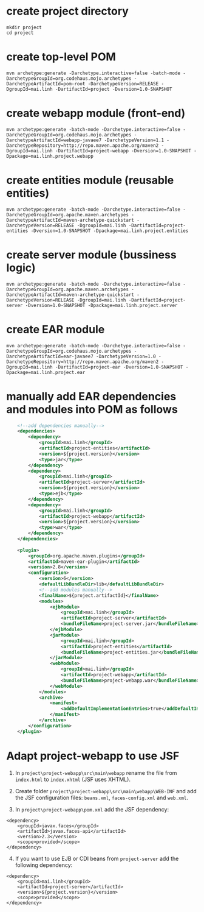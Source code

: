 # create project directory
```
mkdir project
cd project
```

# create top-level POM
```
mvn archetype:generate -Darchetype.interactive=false -batch-mode -DarchetypeGroupId=org.codehaus.mojo.archetypes -DarchetypeArtifactId=pom-root -DarchetypeVersion=RELEASE -DgroupId=mai.linh -DartifactId=project -Dversion=1.0-SNAPSHOT 
```

# create webapp module (front-end)
```
mvn archetype:generate -batch-mode -Darchetype.interactive=false -DarchetypeGroupId=org.codehaus.mojo.archetypes -DarchetypeArtifactId=webapp-javaee7 -DarchetypeVersion=1.1 -DarchetypeRepository=http://repo.maven.apache.org/maven2 -DgroupId=mai.linh -DartifactId=project-webapp -Dversion=1.0-SNAPSHOT -Dpackage=mai.linh.project.webapp     
```

# create entities module (reusable entities)
```
mvn archetype:generate -batch-mode -Darchetype.interactive=false -DarchetypeGroupId=org.apache.maven.archetypes -DarchetypeArtifactId=maven-archetype-quickstart -DarchetypeVersion=RELEASE -DgroupId=mai.linh -DartifactId=project-entities -Dversion=1.0-SNAPSHOT -Dpackage=mai.linh.project.entities 
```

# create server module (bussiness logic)
```
mvn archetype:generate -batch-mode -Darchetype.interactive=false -DarchetypeGroupId=org.apache.maven.archetypes -DarchetypeArtifactId=maven-archetype-quickstart -DarchetypeVersion=RELEASE -DgroupId=mai.linh -DartifactId=project-server -Dversion=1.0-SNAPSHOT -Dpackage=mai.linh.project.server
```

# create EAR module
```
mvn archetype:generate -batch-mode -Darchetype.interactive=false -DarchetypeGroupId=org.codehaus.mojo.archetypes -DarchetypeArtifactId=ear-javaee7 -DarchetypeVersion=1.0 -DarchetypeRepository=http://repo.maven.apache.org/maven2 -DgroupId=mai.linh -DartifactId=project-ear -Dversion=1.0-SNAPSHOT -Dpackage=mai.linh.project.ear          
```

# manually add EAR dependencies and modules into POM as follows
```xml
	<!--add dependencies manually-->
	<dependencies>
		<dependency>
			<groupId>mai.linh</groupId> 
			<artifactId>project-entities</artifactId>
			<version>${project.version}</version>
			<type>jar</type>
		</dependency>
		<dependency>
			<groupId>mai.linh</groupId> 
			<artifactId>project-server</artifactId>
			<version>${project.version}</version>
			<type>ejb</type>
		</dependency>		
		<dependency>
			<groupId>mai.linh</groupId> 
			<artifactId>project-webapp</artifactId>
			<version>${project.version}</version>
			<type>war</type>
		</dependency>		
	</dependencies>
	
	<plugin>
		<groupId>org.apache.maven.plugins</groupId>
		<artifactId>maven-ear-plugin</artifactId>
		<version>2.8</version>
		<configuration>
			<version>6</version>
			<defaultLibBundleDir>lib</defaultLibBundleDir>
			<!--add modules manually-->
			<finalName>${project.artifactId}</finalName>
			<modules>
				<ejbModule>
					<groupId>mai.linh</groupId>
					<artifactId>project-server</artifactId>
					<bundleFileName>project-server.jar</bundleFileName>
				</ejbModule>
				<jarModule>
					<groupId>mai.linh</groupId>
					<artifactId>project-entities</artifactId>
					<bundleFileName>project-entities.jar</bundleFileName>
				</jarModule>
				<webModule>
					<groupId>mai.linh</groupId>
					<artifactId>project-webapp</artifactId>
					<bundleFileName>project-webapp.war</bundleFileName>
				</webModule>
			</modules>
			<archive>
				<manifest>
					<addDefaultImplementationEntries>true</addDefaultImplementationEntries>
				</manifest>
			</archive>
		</configuration>
	</plugin>
```

# Adapt project-webapp to use JSF

1. In `project\project-webapp\src\main\webapp` rename the file from `index.html` to `index.xhtml` (JSF uses XHTML). 

2. Create folder `project\project-webapp\src\main\webapp\WEB-INF` and add the JSF configuration files: `beans.xml`, `faces-config.xml` and `web.xml`.

3. In `project\project-webapp\pom.xml` add the JSF dependency: 
```
<dependency>
    <groupId>javax.faces</groupId>
    <artifactId>javax.faces-api</artifactId>
    <version>2.3</version>
    <scope>provided</scope>
</dependency>
```

4. If you want to use EJB or CDI beans from `project-server` add the following dependency:
```
<dependency>
    <groupId>mai.linh</groupId>
    <artifactId>project-server</artifactId>
    <version>${project.version}</version>
    <scope>provided</scope>
</dependency>
```